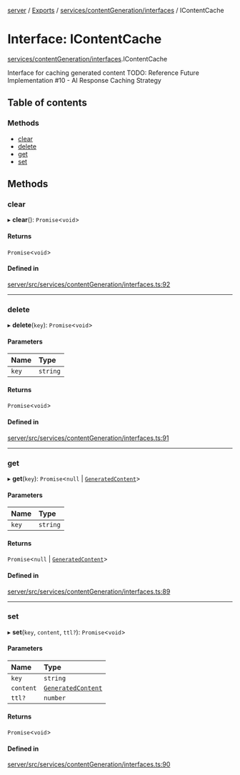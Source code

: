 [server](../README.md) / [Exports](../modules.md) / [services/contentGeneration/interfaces](../modules/services_contentGeneration_interfaces.md) / IContentCache

# Interface: IContentCache

[services/contentGeneration/interfaces](../modules/services_contentGeneration_interfaces.md).IContentCache

Interface for caching generated content
TODO: Reference Future Implementation #10 - AI Response Caching Strategy

## Table of contents

### Methods

- [clear](services_contentGeneration_interfaces.IContentCache.md#clear)
- [delete](services_contentGeneration_interfaces.IContentCache.md#delete)
- [get](services_contentGeneration_interfaces.IContentCache.md#get)
- [set](services_contentGeneration_interfaces.IContentCache.md#set)

## Methods

### clear

▸ **clear**(): `Promise`\<`void`\>

#### Returns

`Promise`\<`void`\>

#### Defined in

[server/src/services/contentGeneration/interfaces.ts:92](https://github.com/niklas-joh/french-learning-platform/blob/df287cd90d2fc20ebbe1da4bb7d2c97b195a5de7/server/src/services/contentGeneration/interfaces.ts#L92)

___

### delete

▸ **delete**(`key`): `Promise`\<`void`\>

#### Parameters

| Name | Type |
| :------ | :------ |
| `key` | `string` |

#### Returns

`Promise`\<`void`\>

#### Defined in

[server/src/services/contentGeneration/interfaces.ts:91](https://github.com/niklas-joh/french-learning-platform/blob/df287cd90d2fc20ebbe1da4bb7d2c97b195a5de7/server/src/services/contentGeneration/interfaces.ts#L91)

___

### get

▸ **get**(`key`): `Promise`\<``null`` \| [`GeneratedContent`](types_Content.GeneratedContent.md)\>

#### Parameters

| Name | Type |
| :------ | :------ |
| `key` | `string` |

#### Returns

`Promise`\<``null`` \| [`GeneratedContent`](types_Content.GeneratedContent.md)\>

#### Defined in

[server/src/services/contentGeneration/interfaces.ts:89](https://github.com/niklas-joh/french-learning-platform/blob/df287cd90d2fc20ebbe1da4bb7d2c97b195a5de7/server/src/services/contentGeneration/interfaces.ts#L89)

___

### set

▸ **set**(`key`, `content`, `ttl?`): `Promise`\<`void`\>

#### Parameters

| Name | Type |
| :------ | :------ |
| `key` | `string` |
| `content` | [`GeneratedContent`](types_Content.GeneratedContent.md) |
| `ttl?` | `number` |

#### Returns

`Promise`\<`void`\>

#### Defined in

[server/src/services/contentGeneration/interfaces.ts:90](https://github.com/niklas-joh/french-learning-platform/blob/df287cd90d2fc20ebbe1da4bb7d2c97b195a5de7/server/src/services/contentGeneration/interfaces.ts#L90)
